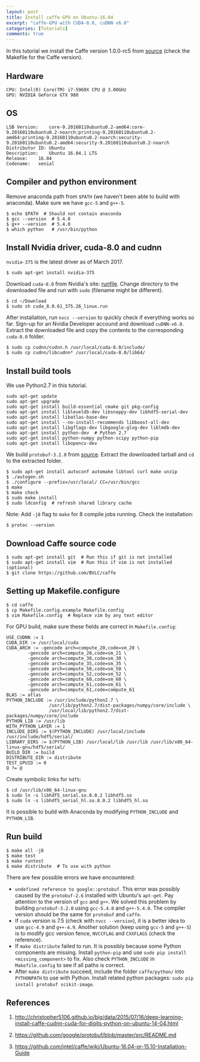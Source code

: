 ```yaml
---
layout: post
title: Install caffe-GPU on Ubuntu-16.04
excerpt: "caffe-GPU with CUDA-8.0, cuDNN v6.0"
categories: [Tutorials]
comments: true
---
```


In this tutorial we install the Caffe version 1.0.0-rc5 from
[source](https://github.com/BVLC/caffe) (check the Makefile for the Caffe
version).

## <i class="fa fa-fw fa-desktop"></i> Hardware
```
CPU: Intel(R) Core(TM) i7-5960X CPU @ 3.00GHz
GPU: NVIDIA GeForce GTX 980
```
## <i class="fa fa-fw fa-linux"></i> OS
```
LSB Version:	core-9.20160110ubuntu0.2-amd64:core-9.20160110ubuntu0.2-noarch:printing-9.20160110ubuntu0.2-amd64:printing-9.20160110ubuntu0.2-noarch:security-9.20160110ubuntu0.2-amd64:security-9.20160110ubuntu0.2-noarch
Distributor ID:	Ubuntu
Description:	Ubuntu 16.04.1 LTS
Release:	16.04
Codename:	xenial
```
## <i class="fa fa-fw fa-envira"></i> Compiler and python environment

Remove anaconda path from `$PATH` (we haven't been able to build with anaconda).
Make sure we have `gcc-5` and `g++-5`.
```
$ echo $PATH  # Should not contain anaconda
$ gcc --version  # 5.4.0
$ g++ --version  # 5.4.0
$ which python   # /usr/bin/python
```

## <i class="fa fa-fw fa-cube"></i> Install Nvidia driver, cuda-8.0 and cudnn

`nvidia-375` is the latest driver as of March 2017.
```
$ sudo apt-get install nvidia-375
```
Download `cuda-8.0` from Nvidia's site:
[runfile](https://developer.nvidia.com/compute/cuda/8.0/Prod2/local_installers/cuda_8.0.61_375.26_linux-run). Change directory to the downloaded file and run with `sudo`
(filename might be different).
```
$ cd ~/Download
$ sudo sh cuda_8.0.61_375.26_linux.run
```
After installation, run `nvcc --version` to quickly check if everything works so far.
Sign-up for an Nvidia Developer accound and download `cuDNN-v6.0`. Extract the
downloaded file and copy the contents to the corresponding `cuda-8.0` folder.
```
$ sudo cp cudnn/cudnn.h /usr/local/cuda-8.0/include/
$ sudo cp cudnn/libcudnn* /usr/local/cuda-8.0/lib64/
```

## <i class="fa fa-fw fa-wrench"></i> Install build tools

We use Python2.7 in this tutorial.
```
sudo apt-get update
sudo apt-get upgrade
sudo apt-get install build-essential cmake git pkg-config
sudo apt-get install libleveldb-dev libsnappy-dev libhdf5-serial-dev
sudo apt-get install libatlas-base-dev
sudo apt-get install --no-install-recommends libboost-all-dev
sudo apt-get install libgflags-dev libgoogle-glog-dev liblmdb-dev
sudo apt-get install python-dev  # Python 2.7
sudo apt-get install python-numpy python-scipy python-pip
sudo apt-get install libopencv-dev
```
We build `protobuf-3.2.0` from
[source](https://github.com/google/protobuf/archive/v3.2.0.tar.gz).
Extract the downloaded tarball and `cd` to the extracted folder.
```
$ sudo apt-get install autoconf automake libtool curl make unzip
$ ./autogen.sh
$ ./configure --prefix=/usr/local/ CC=/usr/bin/gcc
$ make
$ make check
$ sudo make install
$ sudo ldconfig  # refresh shared library cache
```
Note: Add `-j8` flag to `make` for 8 compile jobs running. Check the installation:
```
$ protoc --version
```
## <i class="fa fa-fw fa-download"></i> Download Caffe source code
```
$ sudo apt-get install git  # Run this if git is not installed
$ sudo apt-get install vim  # Run this if vim is not installed (optional)
$ git clone https://github.com/BVLC/caffe
```
## <i class="fa fa-fw fa-cog"></i> Setting up Makefile.configure
```
$ cd caffe
$ cp Makefile.config.example Makefile.config
$ vim Makefile.config  # Replace vim by any text editor
```
For GPU build, make sure these fields are correct in `Makefile.config`:
```
USE_CUDNN := 1
CUDA_DIR := /usr/local/cuda
CUDA_ARCH := -gencode arch=compute_20,code=sm_20 \
        -gencode arch=compute_20,code=sm_21 \
        -gencode arch=compute_30,code=sm_30 \
        -gencode arch=compute_35,code=sm_35 \
        -gencode arch=compute_50,code=sm_50 \
        -gencode arch=compute_52,code=sm_52 \
        -gencode arch=compute_60,code=sm_60 \
        -gencode arch=compute_61,code=sm_61 \
        -gencode arch=compute_61,code=compute_61
BLAS := atlas
PYTHON_INCLUDE := /usr/include/python2.7 \
                /usr/lib/python2.7/dist-packages/numpy/core/include \
                /usr/local/lib/python2.7/dist-packages/numpy/core/include
PYTHON_LIB := /usr/lib
WITH_PYTHON_LAYER := 1
INCLUDE_DIRS := $(PYTHON_INCLUDE) /usr/local/include /usr/include/hdf5/serial/
LIBRARY_DIRS := $(PYTHON_LIB) /usr/local/lib /usr/lib /usr/lib/x86_64-linux-gnu/hdf5/serial/
BUILD_DIR := build
DISTRIBUTE_DIR := distribute
TEST_GPUID := 0
Q ?= @
```
Create symbolic links for `hdf5`:
```
$ cd /usr/lib/x86_64-linux-gnu
$ sudo ln -s libhdf5_serial.so.8.0.2 libhdf5.so
$ sudo ln -s libhdf5_serial_hl.so.8.0.2 libhdf5_hl.so
```
It is possible to build with Anaconda by modifying `PYTHON_INCLUDE`
and `PYTHON_LIB`.
## <i class="fa fa-spinner fa-pulse fa-fw"></i> Run build
```
$ make all -j8
$ make test
$ make runtest
$ make distribute  # To use with python
```
There are few possible errors we have encountered:
- `undefined reference to google::protobuf`. This error was possibly caused by
the `protobuf-2.6` installed with Ubuntu's `apt-get`. Pay attention to the
version of `gcc` and `g++`. We solved this problem by building `protobuf-3.2.0`
using `gcc-5.4.0` and `g++-5.4.0`. The compiler version should be the same for
`protobuf` and `caffe`.
- If `cuda` version is 7.5 (check with `nvcc --version`), it is a better idea to
use `gcc-4.9` and `g++-4.9`. Another solution (keep using `gcc-5` and `g++-5`)
is to modify gcc version fence, `NVCCFLAG` and `CXXFLAGS` (check the reference).
- If `make distribute` failed to run. It is possibly because some Python components
are missing. Install `python-pip` and use `sudo pip install <missing_component>`
to fix. Also check `PYTHON_INCLUDE` in `Makefile.config` to see if all paths is
correct.
- After `make distribute` succeed, include the folder `caffe/python/` into
`PYTHONPATH` to use with Python. Install related python packages: `sudo pip install protobuf scikit-image`.  

## <i class="fa fa-fw fa-binoculars"></i> References

1. http://christopher5106.github.io/big/data/2015/07/16/deep-learning-install-caffe-cudnn-cuda-for-digits-python-on-ubuntu-14-04.html

2. https://github.com/google/protobuf/blob/master/src/README.md

3. https://github.com/intel/caffe/wiki/Ubuntu-16.04-or-15.10-Installation-Guide
